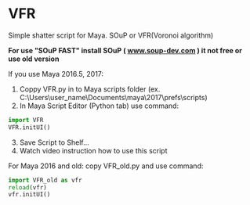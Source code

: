 # VFR
Simple shatter script for Maya. SOuP or VFR(Voronoi algorithm)

**For use "SOuP FAST" install SOuP ( www.soup-dev.com ) it not free or use old version**

If you use Maya 2016.5, 2017:

1. Coppy VFR.py in to Maya scripts folder (ex. C:\Users\user_name\Documents\maya\2017\prefs\scripts)
2. In Maya Script Editor (Python tab) use command:
```python
import VFR
VFR.initUI()
```

3. Save Script to Shelf...
4. Watch video instruction how to use this script


For Maya 2016 and old: copy VFR_old.py and use command:
```python
import VFR_old as vfr
reload(vfr)
vfr.initUI()
```
